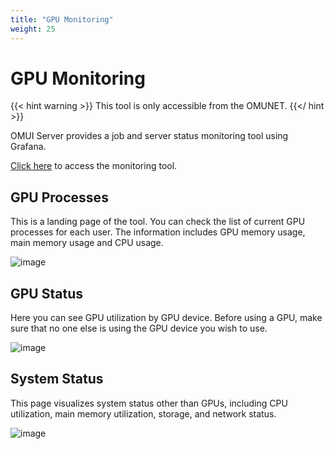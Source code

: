 ```yaml
---
title: "GPU Monitoring"
weight: 25
---
```


# GPU Monitoring

{{< hint warning >}}
This tool is only accessible from the OMUNET.
{{</ hint >}}

OMUI Server provides a job and server status monitoring tool using Grafana.

[Click here](http://172.26.59.40/) to access the monitoring tool.

## GPU Processes

This is a landing page of the tool.
You can check the list of current GPU processes for each user.
The information includes GPU memory usage, main memory usage and CPU usage.

![image](img/grafana-gpu-processes.png)

## GPU Status

Here you can see GPU utilization by GPU device.
Before using a GPU, make sure that no one else is using the GPU device you wish to use.

![image](img/grafana-gpu-status.png)

## System Status

This page visualizes system status other than GPUs, including CPU utilization, main memory utilization, storage, and network status.

![image](img/grafana-system-status.png)